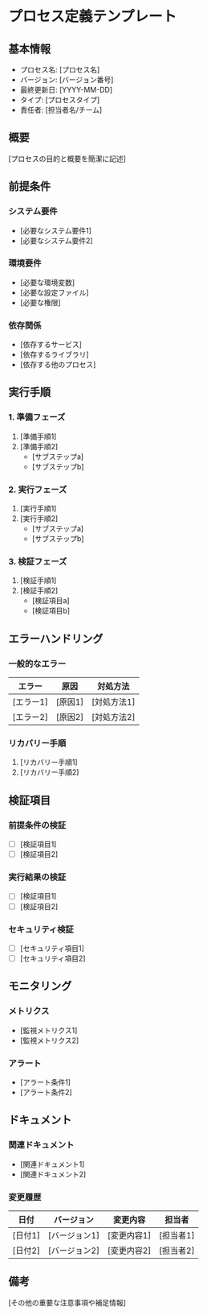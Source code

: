 # プロセス定義テンプレート

## 基本情報

- プロセス名: [プロセス名]
- バージョン: [バージョン番号]
- 最終更新日: [YYYY-MM-DD]
- タイプ: [プロセスタイプ]
- 責任者: [担当者名/チーム]

## 概要

[プロセスの目的と概要を簡潔に記述]

## 前提条件

### システム要件
- [必要なシステム要件1]
- [必要なシステム要件2]

### 環境要件
- [必要な環境変数]
- [必要な設定ファイル]
- [必要な権限]

### 依存関係
- [依存するサービス]
- [依存するライブラリ]
- [依存する他のプロセス]

## 実行手順

### 1. 準備フェーズ
1. [準備手順1]
2. [準備手順2]
   - [サブステップa]
   - [サブステップb]

### 2. 実行フェーズ
1. [実行手順1]
2. [実行手順2]
   - [サブステップa]
   - [サブステップb]

### 3. 検証フェーズ
1. [検証手順1]
2. [検証手順2]
   - [検証項目a]
   - [検証項目b]

## エラーハンドリング

### 一般的なエラー
| エラー | 原因 | 対処方法 |
|-------|------|----------|
| [エラー1] | [原因1] | [対処方法1] |
| [エラー2] | [原因2] | [対処方法2] |

### リカバリー手順
1. [リカバリー手順1]
2. [リカバリー手順2]

## 検証項目

### 前提条件の検証
- [ ] [検証項目1]
- [ ] [検証項目2]

### 実行結果の検証
- [ ] [検証項目1]
- [ ] [検証項目2]

### セキュリティ検証
- [ ] [セキュリティ項目1]
- [ ] [セキュリティ項目2]

## モニタリング

### メトリクス
- [監視メトリクス1]
- [監視メトリクス2]

### アラート
- [アラート条件1]
- [アラート条件2]

## ドキュメント

### 関連ドキュメント
- [関連ドキュメント1]
- [関連ドキュメント2]

### 変更履歴
| 日付 | バージョン | 変更内容 | 担当者 |
|------|------------|----------|---------|
| [日付1] | [バージョン1] | [変更内容1] | [担当者1] |
| [日付2] | [バージョン2] | [変更内容2] | [担当者2] |

## 備考

[その他の重要な注意事項や補足情報]
